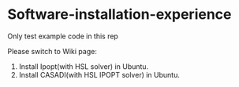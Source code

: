 # Software-installation-experience

Only test example code in this rep

Please switch to Wiki page:

1. Install Ipopt(with HSL solver) in Ubuntu.
2. Install CASADI(with HSL IPOPT solver) in Ubuntu.
